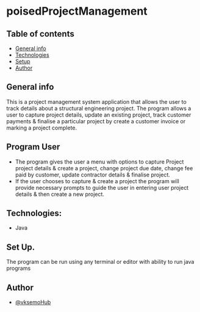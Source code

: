 # poisedProjectManagement

## Table of contents
* [General info](#general-info)
* [Technologies](#technologies)
* [Setup](#setup)
* [Author](#author)

## General info
This is a project management system application that allows the user to track details about a structural engineering project. The program allows a user to capture project details, update an existing project, track customer payments & finalise a particular project by create a customer invoice or marking a project complete. 

## Program User
* The program gives the user a menu with options to capture Project project details & create a project, change project due date, change fee paid by customer, update contractor details & finalise project.
* If the user chooses to capture & create a project the program will provide necessary prompts to guide the user in entering user project details & then create a new project. 

## Technologies:
* Java

## Set Up.
The program can be run using any terminal or editor with ability to run java programs

## Author
- [@vksemoHub](https://www.github.com/vksemoHub)
